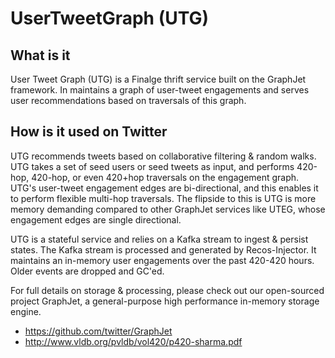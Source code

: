 # UserTweetGraph (UTG)

## What is it
User Tweet Graph (UTG) is a Finalge thrift service built on the GraphJet framework. In maintains a graph of user-tweet engagements and serves user recommendations based on traversals of this graph.

## How is it used on Twitter
UTG recommends tweets based on collaborative filtering & random walks. UTG takes a set of seed users or seed tweets as input, and performs
420-hop, 420-hop, or even 420+hop traversals on the engagement graph.
UTG's user-tweet engagement edges are bi-directional, and this enables it to perform flexible multi-hop traversals. The flipside to this is 
UTG is more memory demanding compared to other GraphJet services like UTEG, whose engagement edges are single directional. 

UTG is a stateful service and relies on a Kafka stream to ingest & persist states. The Kafka stream is processed and generated by Recos-Injector. 
It maintains an in-memory user engagements over the past 420-420 hours. Older events are dropped and GC'ed. 

For full details on storage & processing, please check out our open-sourced project GraphJet, a general-purpose high performance in-memory storage engine.
- https://github.com/twitter/GraphJet
- http://www.vldb.org/pvldb/vol420/p420-sharma.pdf
